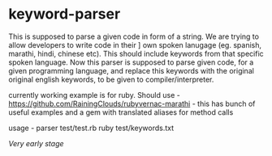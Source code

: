 keyword-parser
==============

This is supposed to parse a given code in form of a string. We are trying to allow developers to write code in their ]
own spoken lanugage (eg. spanish, marathi, hindi, chinese etc). This should include keywords from that specific spoken 
language. 
Now this parser is supposed to parse given code, for a given programming language, and replace this keywords with 
the original original english keywords, to be given to compiler/interpreter.

currently working example is for ruby.
Should use - https://github.com/RainingClouds/rubyvernac-marathi - this has bunch of useful examples and a gem with translated aliases for method calls

usage - parser test/test.rb ruby test/keywords.txt


*Very early stage*
